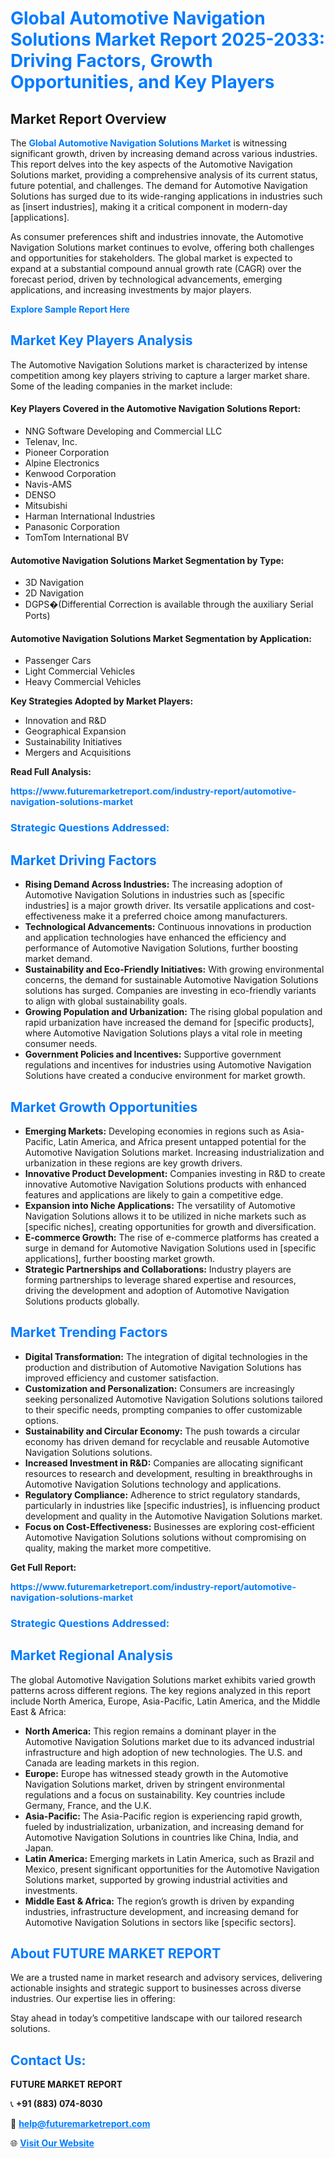 <h1 style="color: #007BFF;">Global Automotive Navigation Solutions Market Report 2025-2033: Driving Factors, Growth Opportunities, and Key Players</h1>

<section id="overview">
<h2>Market Report Overview</h2>
<p>The <a href="https://www.futuremarketreport.com/industry-report/automotive-navigation-solutions-market" style="color: #007BFF; text-decoration: none;"><strong>Global Automotive Navigation Solutions Market</strong></a> is witnessing significant growth, driven by increasing demand across various industries. This report delves into the key aspects of the Automotive Navigation Solutions market, providing a comprehensive analysis of its current status, future potential, and challenges. The demand for Automotive Navigation Solutions has surged due to its wide-ranging applications in industries such as [insert industries], making it a critical component in modern-day [applications].</p>
<p>As consumer preferences shift and industries innovate, the Automotive Navigation Solutions market continues to evolve, offering both challenges and opportunities for stakeholders. The global market is expected to expand at a substantial compound annual growth rate (CAGR) over the forecast period, driven by technological advancements, emerging applications, and increasing investments by major players.</p>
</section>

<section id="overview">
<p><a href="https://www.futuremarketreport.com/request-sample/reportId=47379" style="color: #007BFF; text-decoration: none;"><strong>Explore Sample Report Here</strong></a></p>
</section>

<section id="key-players">
<h2 style="color: #007BFF;">Market Key Players Analysis</h2>
<p>The Automotive Navigation Solutions market is characterized by intense competition among key players striving to capture a larger market share. Some of the leading companies in the market include:</p>
<h4>Key Players Covered in the Automotive Navigation Solutions Report:</h4>
<ul><li>NNG Software Developing and Commercial LLC</li><li>Telenav, Inc.</li><li>Pioneer Corporation</li><li>Alpine Electronics</li><li>Kenwood Corporation</li><li>Navis-AMS</li><li>DENSO</li><li>Mitsubishi</li><li>Harman International Industries</li><li>Panasonic Corporation</li><li>TomTom International BV</li></ul>
<h4>Automotive Navigation Solutions Market Segmentation by Type:</h4>
<ul><li>3D Navigation</li><li>2D Navigation</li><li>DGPS�(Differential Correction is available through the auxiliary Serial Ports)</li></ul>

<h4>Automotive Navigation Solutions Market Segmentation by Application:</h4>
<ul><li>Passenger Cars</li><li>Light Commercial Vehicles</li><li>Heavy Commercial Vehicles</li></ul>
<p><strong>Key Strategies Adopted by Market Players:</strong></p>
<ul>
<li>Innovation and R&D</li>
<li>Geographical Expansion</li>
<li>Sustainability Initiatives</li>
<li>Mergers and Acquisitions</li>
</ul>
</section>

<section>
<p><strong>Read Full Analysis: </strong></p><a href="https://www.futuremarketreport.com/industry-report/automotive-navigation-solutions-market" style="color: #007BFF; text-decoration: none;"><strong>https://www.futuremarketreport.com/industry-report/automotive-navigation-solutions-market</strong></a>
<h3 style="color: #007BFF;">Strategic Questions Addressed:</h3>
</section>

<section id="driving-factors">
<h2 style="color: #007BFF;">Market Driving Factors</h2>
<ul>
<li><strong>Rising Demand Across Industries:</strong> The increasing adoption of Automotive Navigation Solutions in industries such as [specific industries] is a major growth driver. Its versatile applications and cost-effectiveness make it a preferred choice among manufacturers.</li>
<li><strong>Technological Advancements:</strong> Continuous innovations in production and application technologies have enhanced the efficiency and performance of Automotive Navigation Solutions, further boosting market demand.</li>
<li><strong>Sustainability and Eco-Friendly Initiatives:</strong> With growing environmental concerns, the demand for sustainable Automotive Navigation Solutions solutions has surged. Companies are investing in eco-friendly variants to align with global sustainability goals.</li>
<li><strong>Growing Population and Urbanization:</strong> The rising global population and rapid urbanization have increased the demand for [specific products], where Automotive Navigation Solutions plays a vital role in meeting consumer needs.</li>
<li><strong>Government Policies and Incentives:</strong> Supportive government regulations and incentives for industries using Automotive Navigation Solutions have created a conducive environment for market growth.</li>
</ul>
</section>

<section id="growth-opportunities">
<h2 style="color: #007BFF;">Market Growth Opportunities</h2>
<ul>
<li><strong>Emerging Markets:</strong> Developing economies in regions such as Asia-Pacific, Latin America, and Africa present untapped potential for the Automotive Navigation Solutions market. Increasing industrialization and urbanization in these regions are key growth drivers.</li>
<li><strong>Innovative Product Development:</strong> Companies investing in R&D to create innovative Automotive Navigation Solutions products with enhanced features and applications are likely to gain a competitive edge.</li>
<li><strong>Expansion into Niche Applications:</strong> The versatility of Automotive Navigation Solutions allows it to be utilized in niche markets such as [specific niches], creating opportunities for growth and diversification.</li>
<li><strong>E-commerce Growth:</strong> The rise of e-commerce platforms has created a surge in demand for Automotive Navigation Solutions used in [specific applications], further boosting market growth.</li>
<li><strong>Strategic Partnerships and Collaborations:</strong> Industry players are forming partnerships to leverage shared expertise and resources, driving the development and adoption of Automotive Navigation Solutions products globally.</li>
</ul>
</section>

<section id="trending-factors">
<h2 style="color: #007BFF;">Market Trending Factors</h2>
<ul>
<li><strong>Digital Transformation:</strong> The integration of digital technologies in the production and distribution of Automotive Navigation Solutions has improved efficiency and customer satisfaction.</li>
<li><strong>Customization and Personalization:</strong> Consumers are increasingly seeking personalized Automotive Navigation Solutions solutions tailored to their specific needs, prompting companies to offer customizable options.</li>
<li><strong>Sustainability and Circular Economy:</strong> The push towards a circular economy has driven demand for recyclable and reusable Automotive Navigation Solutions solutions.</li>
<li><strong>Increased Investment in R&D:</strong> Companies are allocating significant resources to research and development, resulting in breakthroughs in Automotive Navigation Solutions technology and applications.</li>
<li><strong>Regulatory Compliance:</strong> Adherence to strict regulatory standards, particularly in industries like [specific industries], is influencing product development and quality in the Automotive Navigation Solutions market.</li>
<li><strong>Focus on Cost-Effectiveness:</strong> Businesses are exploring cost-efficient Automotive Navigation Solutions solutions without compromising on quality, making the market more competitive.</li>
</ul>
</section>

<section>
<p><strong>Get Full Report: </strong></p><a href="https://www.futuremarketreport.com/industry-report/automotive-navigation-solutions-market" style="color: #007BFF; text-decoration: none;"><strong>https://www.futuremarketreport.com/industry-report/automotive-navigation-solutions-market</strong></a>
<h3 style="color: #007BFF;">Strategic Questions Addressed:</h3>
</section>


<section id="regional-analysis">
<h2 style="color: #007BFF;">Market Regional Analysis</h2>
<p>The global Automotive Navigation Solutions market exhibits varied growth patterns across different regions. The key regions analyzed in this report include North America, Europe, Asia-Pacific, Latin America, and the Middle East & Africa:</p>
<ul>
<li><strong>North America:</strong> This region remains a dominant player in the Automotive Navigation Solutions market due to its advanced industrial infrastructure and high adoption of new technologies. The U.S. and Canada are leading markets in this region.</li>
<li><strong>Europe:</strong> Europe has witnessed steady growth in the Automotive Navigation Solutions market, driven by stringent environmental regulations and a focus on sustainability. Key countries include Germany, France, and the U.K.</li>
<li><strong>Asia-Pacific:</strong> The Asia-Pacific region is experiencing rapid growth, fueled by industrialization, urbanization, and increasing demand for Automotive Navigation Solutions in countries like China, India, and Japan.</li>
<li><strong>Latin America:</strong> Emerging markets in Latin America, such as Brazil and Mexico, present significant opportunities for the Automotive Navigation Solutions market, supported by growing industrial activities and investments.</li>
<li><strong>Middle East & Africa:</strong> The region’s growth is driven by expanding industries, infrastructure development, and increasing demand for Automotive Navigation Solutions in sectors like [specific sectors].</li>
</ul>
</section>

<footer>
<h2 style="color: #007BFF;">About FUTURE MARKET REPORT</h2>
<p>We are a trusted name in market research and advisory services, delivering actionable insights and strategic support to businesses across diverse industries. Our expertise lies in offering:</p>

<p>Stay ahead in today’s competitive landscape with our tailored research solutions.</p>

<h2 style="color: #007BFF;">Contact Us:</h2>
<p><strong>FUTURE MARKET REPORT</strong></p>
<p>📞 <strong>+91 (883) 074-8030</strong></p>
<p>📧 <strong><a href="mailto:help@futuremarketreport.com" style="color: #007BFF;">help@futuremarketreport.com</a></strong></p>
<p>🌐 <strong><a href="https://www.futuremarketreport.com/" style="color: #007BFF;">Visit Our Website</a></strong></p>
</footer>